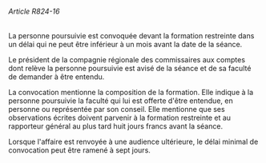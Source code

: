 ###### Article R824-16

La personne poursuivie est convoquée devant la formation restreinte dans un délai qui ne peut être inférieur à un mois avant la date de la séance.

Le président de la compagnie régionale des commissaires aux comptes dont relève la personne poursuivie est avisé de la séance et de sa faculté de demander à être entendu.

La convocation mentionne la composition de la formation. Elle indique à la personne poursuivie la faculté qui lui est offerte d'être entendue, en personne ou représentée par son conseil. Elle mentionne que ses observations écrites doivent parvenir à la formation restreinte et au rapporteur général au plus tard huit jours francs avant la séance.

Lorsque l'affaire est renvoyée à une audience ultérieure, le délai minimal de convocation peut être ramené à sept jours.

